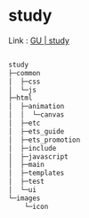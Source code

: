 # study

Link : [GU | study](https://ioabcoi.github.io/study/ "study")

```javascript

study
├─common
│  ├─css
│  └─js
├─html
│  ├─animation
│  │  └─canvas
│  ├─etc
│  ├─ets_guide
│  ├─ets_promotion
│  ├─include
│  ├─javascript
│  ├─main
│  ├─templates
│  ├─test
│  └─ui
└─images
    └─icon

```

```javascript
```



